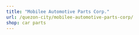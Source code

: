 ```yaml
---
title: "Mobilee Automotive Parts Corp."
url: /quezon-city/mobilee-automotive-parts-corp/
shop: car parts
---
```

